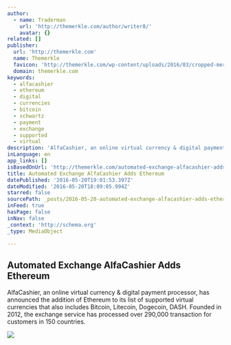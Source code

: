 ```yaml
---
author:
  - name: Traderman
    url: 'http://themerkle.com/author/writer8/'
    avatar: {}
related: []
publisher:
  url: 'http://themerkle.com'
  name: Themerkle
  favicon: 'http://themerkle.com/wp-content/uploads/2016/03/cropped-merkle-white-1-192x192.png'
  domain: themerkle.com
keywords:
  - alfacashier
  - ethereum
  - digital
  - currencies
  - bitcoin
  - schwartz
  - payment
  - exchange
  - supported
  - virtual
description: 'AlfaCashier, an online virtual currency & digital payment processor, has announced the addition of Ethereum to its list of supported virtual currencies that also includes Bitcoin, Litecoin, Dogecoin, DASH. Founded in 2012, the exchange service has processed over 290,000 transaction for customers in 150 countries.'
inLanguage: en
app_links: []
isBasedOnUrl: 'http://themerkle.com/automated-exchange-alfacashier-adds-ethereum/'
title: Automated Exchange AlfaCashier Adds Ethereum
datePublished: '2016-05-20T19:01:53.397Z'
dateModified: '2016-05-20T18:09:05.994Z'
starred: false
sourcePath: _posts/2016-05-20-automated-exchange-alfacashier-adds-ethereum.md
inFeed: true
hasPage: false
inNav: false
_context: 'http://schema.org'
_type: MediaObject

---
```

<article style=""><h1>Automated Exchange AlfaCashier Adds Ethereum</h1><p>AlfaCashier, an online virtual currency &amp; digital payment processor, has announced the addition of Ethereum to its list of supported virtual currencies that also includes Bitcoin, Litecoin, Dogecoin, DASH. Founded in 2012, the exchange service has processed over 290,000 transaction for customers in 150 countries.</p><img src="http://themerkle.com/wp-content/uploads/2016/05/Alfa.png" /></article>